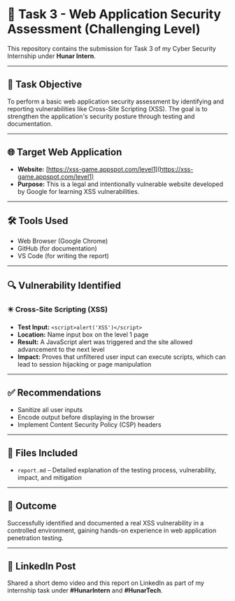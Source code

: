 # 🔐 Task 3 - Web Application Security Assessment (Challenging Level)

This repository contains the submission for Task 3 of my Cyber Security Internship under **Hunar Intern**.

---

## 🧾 Task Objective

To perform a basic web application security assessment by identifying and reporting vulnerabilities like Cross-Site Scripting (XSS). The goal is to strengthen the application's security posture through testing and documentation.

---

## 🌐 Target Web Application

- **Website:** [https://xss-game.appspot.com/level1](https://xss-game.appspot.com/level1)
- **Purpose:** This is a legal and intentionally vulnerable website developed by Google for learning XSS vulnerabilities.

---

## 🛠️ Tools Used

- Web Browser (Google Chrome)
- GitHub (for documentation)
- VS Code (for writing the report)

---

## 🔍 Vulnerability Identified

### ✴️ Cross-Site Scripting (XSS)

- **Test Input:** `<script>alert('XSS')</script>`
- **Location:** Name input box on the level 1 page
- **Result:** A JavaScript alert was triggered and the site allowed advancement to the next level
- **Impact:** Proves that unfiltered user input can execute scripts, which can lead to session hijacking or page manipulation

---

## ✅ Recommendations

- Sanitize all user inputs
- Encode output before displaying in the browser
- Implement Content Security Policy (CSP) headers

---

## 📁 Files Included

- `report.md` – Detailed explanation of the testing process, vulnerability, impact, and mitigation

---

## 🎯 Outcome

Successfully identified and documented a real XSS vulnerability in a controlled environment, gaining hands-on experience in web application penetration testing.

---

## 📢 LinkedIn Post

Shared a short demo video and this report on LinkedIn as part of my internship task under **#HunarIntern** and **#HunarTech**.
